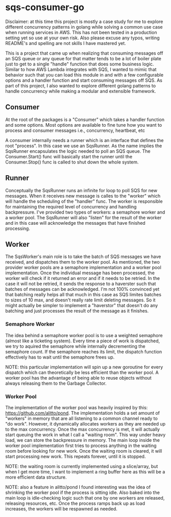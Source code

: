 # sqs-consumer-go

Disclaimer: at this time this project is mostly a case study for me to explore different concurrency patterns in golang while solving a common use case when running services in AWS.  This has not been tested in a production setting yet so use at your own risk.  Also please excuse any typos, writing README's and spelling are not skills I have mastered yet.

This is a project that came up when realizing that consuming messages off an SQS queue or any queue for that matter tends to be a lot of boiler plate just to get to a single "handle" function that does some business logic.  Similar to how AWS Lambda integrates with SQS, I wanted to mimic that behavior such that you can load this module in and with a few configurable options and a handler function and start consuming messages off SQS.  As part of this project, I also wanted to explore different golang patterns to handle concurrency while making a modular and extensible framework.

## Consumer
At the root of the packages is a "Consumer" which takes a handler function and some options.  Most options are available to fine tune how you want to process and consumer messages i.e., concurrency, heartbeat, etc 

A consumer internally needs a runner which is an interface that defines the root "process".  In this case we use an SqsRunner.  As the name implies the SqsRunner encapsulates the logic needed to poll an SQS queue. The Consumer.Start() func will basically start the runner until the Consumer.Stop() func is called to shut down the whole system.

## Runner
Conceptually the SqsRunner runs an infinite for loop to poll SQS for new messages. When it receives new message is calles to the "worker" which will handle the scheduling of the "handler" func.  The worker is responsible for maintaining the required level of concurrency and handling backpressure.  I've provided two types of workers: a semaphore worker and a worker pool.  The SqsRunner will also "listen" for the result of the worker and in this case will acknowledge the messages that have finished processing.

## Worker
The SqsWorker's main role is to take the batch of SQS messages we have received, and dispatches them to the worker pool.  As mentioned, the two provider worker pools are a semaphore implementation and a worker pool implementation.  Once the individual message has been processed, the worker will check if it returned an error and if it needs to be retried.  In the case it will not be retried, it sends the response to a haverster such that batches of messages can be acknowledged.  I'm not 100% convinced yet that batching really helps all that much in this case as SQS limites batches to sizes of 10 max, and doesn't really rate limit deleting messages.  So it might actually be simpler to implement a "haverstor" that doesn't do any batching and just processes the result of the message as it finishes.

### Semaphore Worker
The idea behind a semaphore worker pool is to use a weighted semaphore (almost like a ticketing system).  Every time a piece of work is dispatched, we try to aquired the semaphore while internally decrementing the semaphore count.  If the semaphore reaches its limit, the dispatch function effectively has to wait until the semaphore frees up.

NOTE: this particular implementation will spin up a new goroutine for every dispatch which can theoretically be less efficient than the worker pool.  A worker pool has the advantage of being able to reuse objects without always releasing them to the Garbage Collector.

### Worker Pool
The implementation of the worker pool was heavily inspired by this: https://github.com/alitto/pond.  The implementation holds a set amount of "workers" in memory that are all listening to a common channel ready to "do work".  However, it dynamically allocates workers as they are needed up to the max concurrency.  Once the max concurrency is met, it will actually start queuing the work in what I call a "waiting room".  This way under heavy load, we can store the backpressure in memory.  The main loop inside the worker pool implementation first tries to process anything in the waiting room before looking for new work.  Once the waiting room is cleared, it will start processing new work.  This repeats forever, until it is stopped.

NOTE: the waiting room is currently implemented using a slice/array, but when I get more time, I want to implement a ring buffer here as this will be a more efficient data structure.

NOTE: also a feature in alitto/pond I found interesting was the idea of shrinking the worker pool if the process is sitting idle.  Also baked into the main loop is idle-checking logic such that one by one workers are released, releasing resources, etc.  Once the process ramps back up as load increases, the workers will be respawned as needed. 
